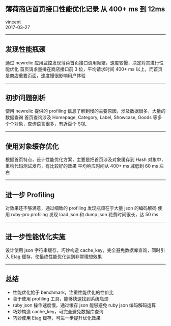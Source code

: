 
## 薄荷商店首页接口性能优化记录  从 400+ ms 到 12ms

vincent <br> 2017-03-27

---

## 发现性能瓶颈

通过 newrelic 应用监控发现薄荷首页接口调用频繁，速度较慢，决定对其进行性能优化
首页请求量排在商店接口前 3 位，平均请求时间 400+ ms 以上，而首页是商店重要页面，速度慢很影响用户体验

---

## 初步问题剖析

使用 newrelic 提供的 profiling 信息了解到慢的主要原因，涉及数据很多，大量的数据查询
首页查询涉及 Homepage, Category, Label, Showcase, Goods 等多个个对象，查询语言很多，有近百个 SQL

---

## 使用对象缓存优化

根据首页特点，设计性能优化方案，主要是把首页涉及对象缓存到 Hash 对象中，重构代码测试发布，有比较好的效果
平均响应时间从 400+ ms 减低到 60 ms 左右

---

## 进一步 Profiling

对效果还不够满意，通过细致的 profiling 发现瓶颈在于大量 json 的编码解码
使用 ruby-pro profiling 发现 load json 和 dump json 花费时间很长，达 50 ms

---

## 进一步性能优化实施

设计使用 json 字符串缓存，巧妙构造 cache_key，完全避免数据库查询，同时引入 Etag 缓存，使最终性能优化达到非常理想效果

---

## 总结

 * 性能优化始于 benchmark，注重性能优化的性价比
 * 善于使用 profiling 工具，能够快速找到系统瓶颈
 * ruby json 操作速度慢，通过缓存 json 能够避免 ruby json 编码解码运算
 * 巧妙构造 cache_key，可完全避免数据库查询
 * 巧妙使用 Etag 缓存，可进一步提升优化效果
